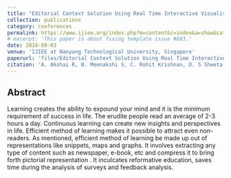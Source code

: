 ```yaml
---
title: "Editorial Context Solution Using Real Time Interactive Visualisation–Data Driven Story Telling"
collection: publications
category: conferences
permalink: https://www.ijiee.org/index.php?m=content&c=index&a=show&catid=81&id=792
# excerpt: 'This paper is about fixing template issue #693.'
date: 2018-09-03
venue: 'IJIEE at Nanyang Technological University, Singapore'
paperurl: 'files/Editorial Context Solution Using Real Time Interactive Visualisation–Data Driven Story Telling.pdf'
citation: 'A. Akshai R, B. Meenakshi S, C. Rohit Krishnan, D. S Shweta , and E. Venkatesh B P. (2018). &quot;Editorial Context Solution Using Real Time Interactive Visualisation–Data Driven Story Telling.&quot; <i>International Journal of Information and Electronics Engineering</i>. 8(3) pp. 36-40.'
---
```


## Abstract
Learning creates the ability to expound your mind and it is the minimum requirement of success in life. The erudite people read an average of 2-3 hours a day. Continuous learning can create new insights and perspectives in life. Efficient method of learning makes it possible to attract even non-readers. As mentioned, efficient method of learning be made up out of representations like snippets, maps and graphs. It involves extracting any type of content such as newspaper, e-book, etc and compress it to bring forth pictorial representation . It inculcates reformative education, saves time during the analysis of surveys and feedback analysis.

